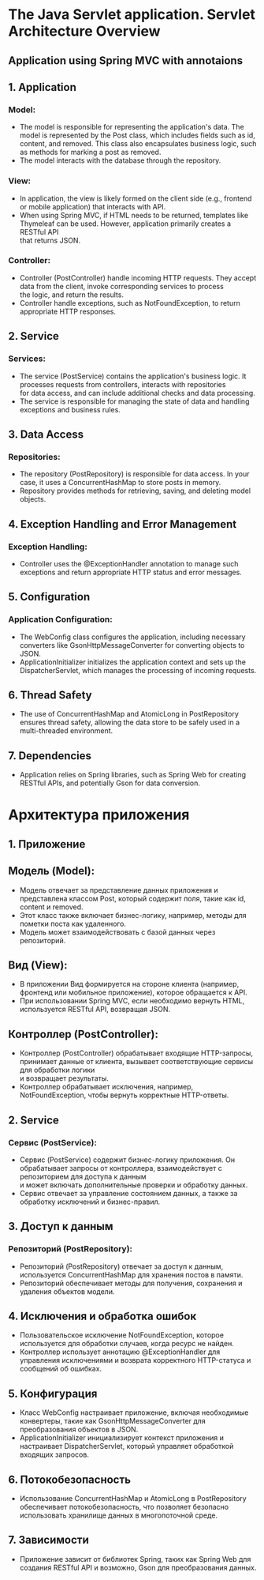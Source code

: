 # The Java Servlet application. Servlet Architecture Overview #
## Application using Spring MVC with annotaions ##

## 1. Application ##
### Model: ###
- The model is responsible for representing the application's data. The model is represented by the Post class, which includes fields such as id,  
 content, and removed. This class also encapsulates business logic, such as methods for marking a post as removed.  
- The model interacts with the database through the repository.  

### View: ###  
- In application, the view is likely formed on the client side (e.g., frontend or mobile application) that interacts with API.  
- When using Spring MVC, if HTML needs to be returned, templates like Thymeleaf can be used. However, application primarily creates a RESTful API   
that returns JSON.  

### Controller:  ###

- Controller (PostController) handle incoming HTTP requests. They accept data from the client, invoke corresponding services to process   
the logic, and return the results.  
- Controller handle exceptions, such as NotFoundException, to return appropriate HTTP responses.  

## 2. Service ##
### Services: ###
- The service (PostService) contains the application's business logic. It processes requests from controllers, interacts with repositories   
for data access, and can include additional checks and data processing.  
- The service is responsible for managing the state of data and handling exceptions and business rules.  

## 3. Data Access ##
### Repositories: ###
- The repository (PostRepository) is responsible for data access. In your case, it uses a ConcurrentHashMap to store posts in memory.  
- Repository provides methods for retrieving, saving, and deleting model objects.  

## 4. Exception Handling and Error Management ##
### Exception Handling: ###
- Controller uses the @ExceptionHandler annotation to manage such exceptions and return appropriate HTTP status and error messages.  

## 5. Configuration ##
### Application Configuration: ###
- The WebConfig class configures the application, including necessary converters like GsonHttpMessageConverter for converting objects to JSON.  
- ApplicationInitializer initializes the application context and sets up the DispatcherServlet, which manages the processing of incoming requests.  

## 6. Thread Safety ##
- The use of ConcurrentHashMap and AtomicLong in PostRepository ensures thread safety, allowing the data store to be safely used in a multi-threaded environment.  

## 7. Dependencies ##
- Application relies on Spring libraries, such as Spring Web for creating RESTful APIs, and potentially Gson for data conversion.  

# Архитектура приложения #

## 1. Приложение ##
## Модель (Model): ##

- Модель отвечает за представление данных приложения и представлена классом Post, который содержит поля, такие как id, content и removed.  
- Этот класс также включает бизнес-логику, например, методы для пометки поста как удаленного.  
- Модель может взаимодействовать с базой данных через репозиторий.  

## Вид (View): ##

- В приложении Вид формируется на стороне клиента (например, фронтенд или мобильное приложение), которое обращается к API.  
- При использовании Spring MVC, если необходимо вернуть HTML, используется RESTful API, возвращая JSON.  

## Контроллер (PostController): ##

- Контроллер (PostController) обрабатывает входящие HTTP-запросы, принимает данные от клиента, вызывает соответствующие сервисы для обработки логики  
и возвращает результаты.  
- Контроллер обрабатывает исключения, например, NotFoundException, чтобы вернуть корректные HTTP-ответы.  

## 2. Serviсe ##
### Сервис (PostService): ###
- Сервис (PostService) содержит бизнес-логику приложения. Он обрабатывает запросы от контроллера, взаимодействует с репозиторием для доступа к данным   
и может включать дополнительные проверки и обработку данных.  
- Сервис отвечает за управление состоянием данных, а также за обработку исключений и бизнес-правил.  

## 3. Доступ к данным ##
### Репозиторий (PostRepository): ###  
- Репозиторий (PostRepository) отвечает за доступ к данным, используется ConcurrentHashMap для хранения постов в памяти.  
- Репозиторий обеспечивает методы для получения, сохранения и удаления объектов модели.  

## 4. Исключения и обработка ошибок ##
- Пользовательское исключение NotFoundException, которое используется для обработки случаев, когда ресурс не найден.   
- Контроллер использует аннотацию @ExceptionHandler для управления исключениями и возврата корректного HTTP-статуса и сообщений об ошибках.  

## 5. Конфигурация ##
- Класс WebConfig настраивает приложение, включая необходимые конвертеры, такие как GsonHttpMessageConverter для преобразования объектов в JSON.  
- ApplicationInitializer инициализирует контекст приложения и настраивает DispatcherServlet, который управляет обработкой входящих запросов.  

## 6. Потокобезопасность ##
- Использование ConcurrentHashMap и AtomicLong в PostRepository обеспечивает потокобезопасность, что позволяет безопасно использовать хранилище данных в многопоточной среде.  
## 7. Зависимости ##
- Приложение зависит от библиотек Spring, таких как Spring Web для создания RESTful API и возможно, Gson для преобразования данных.  